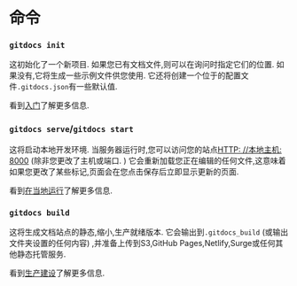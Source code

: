 
# 命令

### `gitdocs init`

这初始化了一个新项目. 如果您已有文档文件,则可以在询问时指定它们的位置. 如果没有,它将生成一些示例文件供您使用. 它还将创建一个位于的配置文件`.gitdocs.json`有一些默认值. 

看到[入门](/getting-started)了解更多信息. 

### `gitdocs serve`/`gitdocs start`

这将启动本地开发环境. 当服务器运行时,您可以访问您的站点[HTTP: //本地主机: 8000](http://localhost:8000) (除非您更改了主机或端口. ) 它会重新加载您正在编辑的任何文件,这意味着如果您更改了某些标记,页面会在您点击保存后立即显示更新的页面. 

看到[在当地运行](/running-locally)了解更多信息. 

### `gitdocs build`

这将生成文档站点的静态,缩小,生产就绪版本. 它会输出到`.gitdocs_build` (或输出文件夹设置的任何内容) ,并准备上传到S3,GitHub Pages,Netlify,Surge或任何其他静态托管服务. 

看到[生产建设](/production-builds)了解更多信息. 
